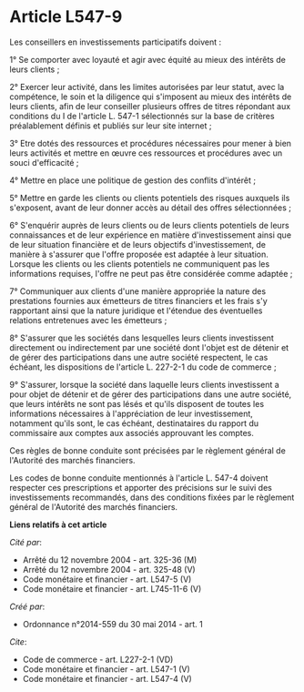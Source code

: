 # Article L547-9

Les conseillers en investissements participatifs doivent : 

1° Se comporter avec loyauté et agir avec équité au mieux des intérêts de leurs clients ; 

2° Exercer leur activité, dans les limites autorisées par leur statut, avec la compétence, le soin et la diligence qui
s'imposent au mieux des intérêts de leurs clients, afin de leur conseiller plusieurs offres de titres répondant aux
conditions du I de l'article L. 547-1 sélectionnés sur la base de critères préalablement définis et publiés sur leur site
internet ; 

3° Etre dotés des ressources et procédures nécessaires pour mener à bien leurs activités et mettre en œuvre ces ressources et
procédures avec un souci d'efficacité ; 

4° Mettre en place une politique de gestion des conflits d'intérêt ; 

5° Mettre en garde les clients ou clients potentiels des risques auxquels ils s'exposent, avant de leur donner accès au
détail des offres sélectionnées ; 

6° S'enquérir auprès de leurs clients ou de leurs clients potentiels de leurs connaissances et de leur expérience en matière
d'investissement ainsi que de leur situation financière et de leurs objectifs d'investissement, de manière à s'assurer que
l'offre proposée est adaptée à leur situation. Lorsque les clients ou les clients potentiels ne communiquent pas les
informations requises, l'offre ne peut pas être considérée comme adaptée ; 

7° Communiquer aux clients d'une manière appropriée la nature des prestations fournies aux émetteurs de titres financiers et
les frais s'y rapportant ainsi que la nature juridique et l'étendue des éventuelles relations entretenues avec les
émetteurs ; 

8° S'assurer que les sociétés dans lesquelles leurs clients investissent directement ou indirectement par une société dont
l'objet est de détenir et de gérer des participations dans une autre société respectent, le cas échéant, les dispositions de
l'article L. 227-2-1 du code de commerce ; 

9° S'assurer, lorsque la société dans laquelle leurs clients investissent a pour objet de détenir et de gérer des
participations dans une autre société, que leurs intérêts ne sont pas lésés et qu'ils disposent de toutes les informations
nécessaires à l'appréciation de leur investissement, notamment qu'ils sont, le cas échéant, destinataires du rapport du
commissaire aux comptes aux associés approuvant les comptes. 

Ces règles de bonne conduite sont précisées par le règlement général de l'Autorité des marchés financiers. 

Les codes de bonne conduite mentionnés à l'article L. 547-4 doivent respecter ces prescriptions et apporter des précisions
sur le suivi des investissements recommandés, dans des conditions fixées par le règlement général de l'Autorité des marchés
financiers.

**Liens relatifs à cet article**

_Cité par_:

  - Arrêté du 12 novembre 2004 - art. 325-36 (M)
  - Arrêté du 12 novembre 2004 - art. 325-48 (V)
  - Code monétaire et financier - art. L547-5 (V)
  - Code monétaire et financier - art. L745-11-6 (V)

_Créé par_:

  - Ordonnance n°2014-559 du 30 mai 2014 - art. 1

_Cite_:

  - Code de commerce - art. L227-2-1 (VD)
  - Code monétaire et financier - art. L547-1 (V)
  - Code monétaire et financier - art. L547-4 (V)
